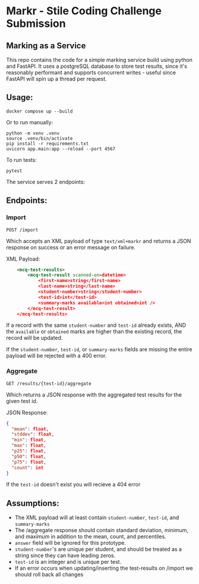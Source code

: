 # Markr - Stile Coding Challenge Submission
## Marking as a Service

This repo contains the code for a simple marking service build using python and FastAPI. 
It uses a postgreSQL database to store test results, since it's reasonably performant and supports concurrent writes - useful since FastAPI will spin up a thread per request.


## Usage:
```
docker compose up --build
```

Or to run manually:
```
python -m venv .venv
source .venv/bin/activate
pip install -r requirements.txt
uvicorn app.main:app --reload --port 4567
```

To run tests:
```
pytest
```

The service serves 2 endpoints:

## Endpoints:
### Import
```
POST /import
```

Which accepts an XML payload of type `text/xml+markr` and returns a JSON
response on success or an error message on failure.

XML Payload:
```xml
    <mcq-test-results>
        <mcq-test-result scanned-on=datetime>
            <first-name>string</first-name>
            <last-name>string</last-name>
            <student-number>string</student-number>
            <test-id>int</test-id>
            <summary-marks available=int obtained=int />
        </mcq-test-result>
    </mcq-test-results>
```

If a record with the same `student-number` and `test-id` already exists, AND the
`available` or `obtained` marks are higher than the existing record, the record
will be updated.

If the `student-number`, `test-id`, or `summary-marks` fields are missing the
entire payload will be rejected with a 400 error.

### Aggregate
```
GET /results/{test-id}/aggregate
```
Which returns a JSON response with the aggregated test results for the given test id.

JSON Response:
```json
{
  "mean": float,
  "stddev": float,
  "min": float,
  "max": float,
  "p25": float,
  "p50": float,
  "p75": float,
  "count": int
}
```
If the `test-id` doesn't exist you will recieve a 404 error

## Assumptions:
- The XML payload will at least contain `student-number`, `test-id`, and `summary-marks`
- The /aggregate response should contain standard deviation, minimum, and maximum in addition to the mean, count, and percentiles.
- `answer` field will be ignored for this prototype.
- `student-number`'s are unique per student, and should be treated as a string since they can have leading zeros.
- `test-id` is an integer and is unique per test.
- If an error occurs when updating/inserting the test-results on /import we should roll back all changes
